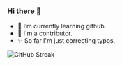 ### Hi there 👋

<!--
**Nerfzooka/Nerfzooka** is a ✨ _special_ ✨ repository because its `README.md` (this file) appears on your GitHub profile.

Here are some ideas to get you started:

- 🔭 I’m currently working on ...
- 🌱 I’m currently learning ...
- 👯 I’m looking to collaborate on ...
- 🤔 I’m looking for help with ...
- 💬 Ask me about ...
- 📫 How to reach me: ...
- 😄 Pronouns: ...
- ⚡ Fun fact: ...
-->
- 🌱 I’m currently learning github.
- 👯 I'm a contributor.
- ✨ So far I'm just correcting typos.

![GitHub Streak](https://github-readme-streak-stats.herokuapp.com/?user=Nerfzooka)
